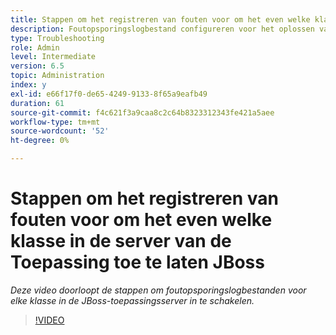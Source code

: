 ```yaml
---
title: Stappen om het registreren van fouten voor om het even welke klassen in de server van de Toepassing toe te laten JBoss
description: Foutopsporingslogbestand configureren voor het oplossen van problemen met betrekking tot de JBoss-toepassingsserver
type: Troubleshooting
role: Admin
level: Intermediate
version: 6.5
topic: Administration
index: y
exl-id: e66f17f0-de65-4249-9133-8f65a9eafb49
duration: 61
source-git-commit: f4c621f3a9caa8c2c64b8323312343fe421a5aee
workflow-type: tm+mt
source-wordcount: '52'
ht-degree: 0%

---
```


# Stappen om het registreren van fouten voor om het even welke klasse in de server van de Toepassing toe te laten JBoss

*Deze video doorloopt de stappen om foutopsporingslogbestanden voor elke klasse in de JBoss-toepassingsserver in te schakelen.*

>[!VIDEO](https://video.tv.adobe.com/v/335522?quality=12&learn=on)
